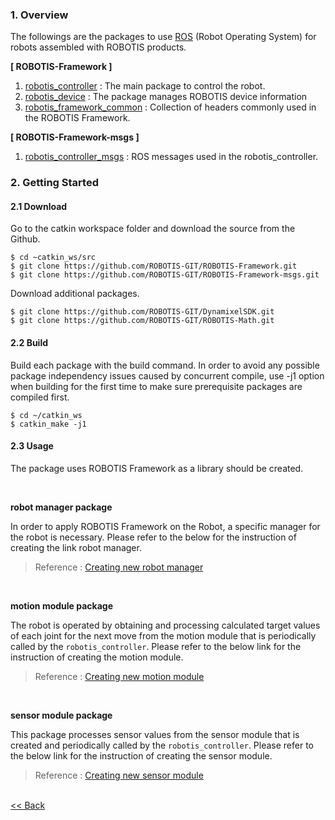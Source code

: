 ### 1. Overview
The followings are the packages to use [ROS] (Robot Operating System) for robots assembled with ROBOTIS products.

**[ ROBOTIS-Framework ]**  

1. [robotis_controller] : The main package to control the robot.
2. [robotis_device] : The package manages ROBOTIS device information
3. [robotis_framework_common] : Collection of headers commonly used in the ROBOTIS Framework.

**[ ROBOTIS-Framework-msgs ]**  

1. [robotis_controller_msgs] : ROS messages used in the robotis_controller.


### 2. Getting Started
#### 2.1 Download
Go to the catkin workspace folder and download the source from the Github.  
```
$ cd ~catkin_ws/src
$ git clone https://github.com/ROBOTIS-GIT/ROBOTIS-Framework.git
$ git clone https://github.com/ROBOTIS-GIT/ROBOTIS-Framework-msgs.git
```
Download additional packages.
```
$ git clone https://github.com/ROBOTIS-GIT/DynamixelSDK.git
$ git clone https://github.com/ROBOTIS-GIT/ROBOTIS-Math.git
```


#### 2.2 Build
Build each package with the build command. In order to avoid any possible package independency issues caused by concurrent compile, use -j1 option when building for the first time to make sure prerequisite packages are compiled first.
```
$ cd ~/catkin_ws
$ catkin_make -j1
```

#### 2.3 Usage
The package uses ROBOTIS Framework as a library should be created.

<br>

**robot manager package**

In order to apply ROBOTIS Framework on the Robot, a specific manager for the robot is necessary. Please refer to the below for the instruction of creating the link robot manager.  
> Reference : [Creating new robot manager]

<br>

**motion module package**

The robot is operated by obtaining and processing calculated target values of each joint for the next move from the motion module that is periodically called by the `robotis_controller`. Please refer to the below link for the instruction of creating the motion module.
> Reference : [Creating new motion module]

<br>

**sensor module package**

This package processes sensor values from the sensor module that is created and periodically called by the `robotis_controller`. Please refer to the below link for the instruction of creating the sensor module.
> Reference : [Creating new sensor module]


<br>[&lt;&lt; Back](ROBOTIS_Framework_Documents.md)

[ROS]:http://www.ros.org/
[robotis_controller]:robotis_controller.md
[robotis_device]:robotis_device.md
[robotis_framework_common]:robotis_frameowrk_common.md
[robotis_controller_msgs]:robotis_controller_msgs.md
[Creating new motion module]:Creating_new_motion_module.md
[Creating new sensor module]:Creating_new_sensor_module.md
[Creating new robot manager]:Creating_new_robot_manager.md
